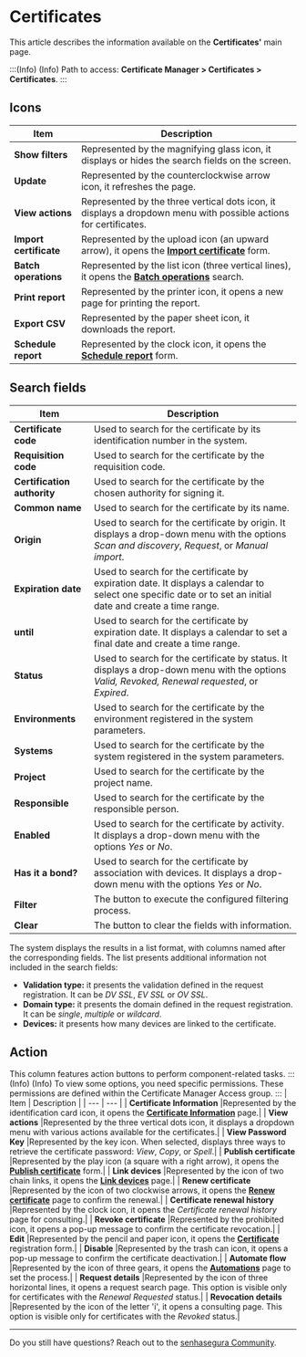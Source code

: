 # Certificates

This article describes the information available on the **Certificates'** main page.

:::(Info) (Info)
Path to access: **Certificate Manager > Certificates > Certificates**.
:::

## Icons

| Item | Description |
| --- | --- |
| **Show filters** |Represented by the magnifying glass icon, it displays or hides the search fields on the screen.|
| **Update** |Represented by the counterclockwise arrow icon, it refreshes the page.|
| **View actions** |Represented by the three vertical dots icon, it displays a dropdown menu with possible actions for certificates.|
| **Import certificate** |Represented by the upload icon (an upward arrow), it opens the **[Import certificate](/v3-32/docs/certificates-flow-how-to-import-certificate)** form.| 
| **Batch operations** |Represented by the list icon (three vertical lines), it opens the **[Batch operations](/v3-32/docs/certificate-manager-batch-operations)** search.| 
| **Print report** |Represented by the printer icon, it opens a new page for printing the report.|
| **Export CSV** |Represented by the paper sheet icon, it downloads the report.|
| **Schedule report** |Represented by the clock icon, it opens the **[Schedule report](/v3-32/docs/general-information-how-to-issue-download-and-schedule-device-reports)** form.|

## Search fields

| Item | Description |
| --- | --- |
| **Certificate code** |Used to search for the certificate by its identification number in the system.|
| **Requisition code** |Used to search for the certificate by the requisition code.|
| **Certification authority** |Used to search for the certificate by the chosen authority for signing it.| 
| **Common name** |Used to search for the certificate by its name. |
| **Origin** |Used to search for the certificate by origin. It displays a drop-down menu with the options *Scan and discovery*, *Request*, or *Manual import*. |
| **Expiration date** |Used to search for the certificate by expiration date. It displays a calendar to select one specific date or to set an initial date and create a time range.|
| **until** |Used to search for the certificate by expiration date. It displays a calendar to set a final date and create a time range.|
| **Status** |Used to search for the certificate by status. It displays a drop-down menu with the options *Valid, Revoked, Renewal requested*, or *Expired*.|
| **Environments** |Used to search for the certificate by the environment registered in the system parameters. |
| **Systems** |Used to search for the certificate by the system registered in the system parameters.|
| **Project** |Used to search for the certificate by the project name. |
| **Responsible** |Used to search for the certificate by the responsible person. |
| **Enabled** |Used to search for the certificate by activity. It displays a drop-down menu with the options *Yes* or *No*. |
| **Has it a bond?** |Used to search for the certificate by association with devices. It displays a drop-down menu with the options *Yes* or *No*. |
| **Filter** |The button to execute the configured filtering process.|
| **Clear** |The button to clear the fields with information.|

The system displays the results in a list format, with columns named after the corresponding fields. The list presents additional information not included in the search fields:
* **Validation type:** it presents the validation defined in the request registration. It can be *DV SSL*, *EV SSL* or *OV SSL*.
* **Domain type:** it presents the domain defined in the request registration. It can be *single*, *multiple* or *wildcard*.
* **Devices:** it presents how many devices are linked to the certificate.


## Action
This column features action buttons to perform component-related tasks.
:::(Info) (Info)
To view some options, you need specific permissions. These permissions are defined within the Certificate Manager Access group.
:::
| Item | Description |
| --- | --- |
| **Certificate Information** |Represented by the identification card icon, it opens the **[Certificate Information](/v3-32/docs/certificate-manager-certificate-information)** page.|
| **View actions** |Represented by the three vertical dots icon, it displays a dropdown menu with various actions available for the certificates.|
| **View Password Key** |Represented by the key icon. When selected, displays three ways to retrieve the certificate password: *View*, *Copy*, or *Spell*.|
| **Publish certificate** |Represented by the play icon (a square with a right arrow), it opens the **[Publish certificate](/v3-32/docs/certificates-flow-how-to-publish-a-certificate)** form.|
| **Link devices** |Represented by the icon of two chain links, it opens the **[Link devices](/v3-32/docs/certificate-manager-settings-how-to-link-devices-certificate)** page.|
| **Renew certificate** |Represented by the icon of two clockwise arrows, it opens the **[Renew certificate](/v3-32/docs/certificates-flow-how-to-renew-a-certificate)** page to confirm the renewal.|
| **Certificate renewal history** |Represented by the clock icon, it opens the *Certificate renewal history* page for consulting.|
| **Revoke certificate** |Represented by the prohibited icon, it opens a pop-up message to confirm the certificate revocation.|
| **Edit** |Represented by the pencil and paper icon, it opens the **[Certificate](/v3-32/docs/certificate-manager-reference-certificate-form)** registration form.|
| **Disable** |Represented by the trash can icon, it opens a pop-up message to confirm the certificate deactivation.|
| **Automate flow** |Represented by the icon of three gears, it opens the **[Automations](/v3-32/docs/how-to-automate-the-lifecycle-of-a-certificate)** page to set the process.|
| **Request details** |Represented by the icon of three horizontal lines, it opens a request search page. This option is visible only for certificates with the *Renewal Requested* status.|
| **Revocation details** |Represented by the icon of the letter 'i', it opens a consulting page. This option is visible only for certificates with the *Revoked* status.|
***
Do you still have questions? Reach out to the [senhasegura Community](https://community.senhasegura.io/).